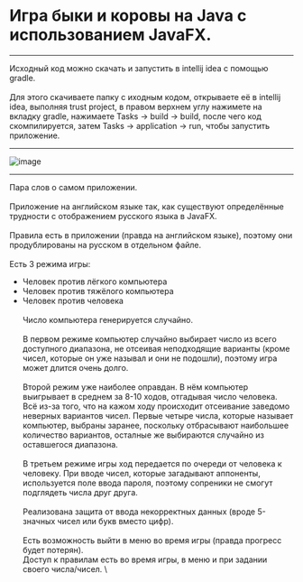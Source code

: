# Игра быки и коровы на Java с использованием JavaFX. # 
***
Исходный код можно скачать и запустить в intellij idea с помощью gradle. \
\
Для этого скачиваете папку с иходным кодом, открываете её в intellij idea, выполняя trust project, в правом верхнем углу нажимете на вкладку gradle, нажимаете Tasks -> build -> build, после чего код скомпилируется, затем Tasks -> application -> run, чтобы запустить приложение. 
***
![image](https://user-images.githubusercontent.com/81764092/133647179-0bf17464-d098-432a-81e4-fde72540405e.png)
***
Пара слов о самом приложении.\
\
Приложение на английском языке так, как существуют определённые трудности с отображением русского языка в JavaFX.\
\
Правила есть в приложении (правда на английском языке), поэтому они продублированы на русском в отдельном файле.\
\
Есть 3 режима игры:
* Человек против лёгкого компьютера
* Человек против тяжёлого компьютера
* Человек против человека  
\
Число компьютера генерируется случайно. \
\
В первом режиме компьютер случайно выбирает число из всего доступного диапазона, не отсеивая неподходящие варианты (кроме чисел, которые он уже называл и они не подошли), поэтому игра может длится очень долго. \
\
Второй режим уже наиболее оправдан. В нём компьютер выигрывает в среднем за 8-10 ходов, отгадывая число человека. Всё из-за того, что на кажом ходу происходит отсеивание заведомо неверных вариантов чисел. Первые четыре числа, которые называет компьютер, выбраны заранее, поскольку отбрасывают наибольшее количество вариантов, осталные же выбираются случайно из оставшегося диапазона. \
\
В третьем режиме игры ход передается по очереди от человека к человеку. При вводе чисел, которые загадывают аппоненты, используется поле ввода пароля, поэтому сопреники не смогут подглядеть числа друг друга.\
\
Реализована защита от ввода некорректных данных (вроде 5-значных чисел или букв вместо цифр). \
\
Есть возможность выйти в меню во время игры (правда прогресс будет потерян).
\
Доступ к правилам есть во время игры, в меню и при задании своего числа/чисел.
\
